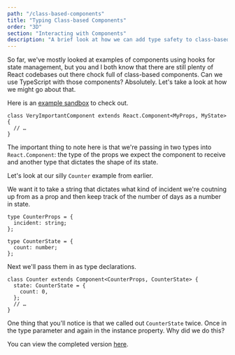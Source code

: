 ```yaml
---
path: "/class-based-components"
title: "Typing Class-based Components"
order: "3D"
section: "Interacting with Components"
description: "A brief look at how we can add type safety to class-based React cmponents."
---
```


So far, we've mostly looked at examples of components using hooks for state management, but you and I both know that there are still plenty of React codebases out there chock full of class-based components. Can we use TypeScript with those components? Absolutely. Let's take a look at how we might go about that.

Here is an [example sandbox](https://codesandbox.io/s/incident-counter-class-based-4h4d5) to check out.

```tsx
class VeryImportantComponent extends React.Component<MyProps, MyState> {
  // …
}
```

The important thing to note here is that we're passing in two types into `React.Component`: the type of the props we expect the component to receive and another type that dictates the shape of its state.

Let's look at our silly `Counter` example from earlier.

We want it to take a string that dictates what kind of incident we're coutning up from as a prop and then keep track of the number of days as a number in state.

```tsx
type CounterProps = {
  incident: string;
};

type CounterState = {
  count: number;
};
```

Next we'll pass them in as type declarations.

```tsx
class Counter extends Component<CounterProps, CounterState> {
  state: CounterState = {
    count: 0,
  };
  // …
}
```

One thing that you'll notice is that we called out `CounterState` twice. Once in the type parameter and again in the instance property. Why did we do this?

You can view the completed version [here][complete].

[complete]: https://codesandbox.io/s/incident-counter-class-based-completed-p1fio
